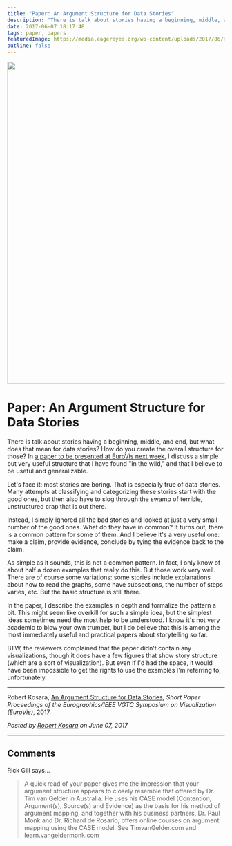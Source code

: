 ```yaml
---
title: "Paper: An Argument Structure for Data Stories"
description: "There is talk about stories having a beginning, middle, and end, but what does that mean for data stories? How do you create the overall structure for those? In a paper to be presented at EuroVis next week, I discuss a simple but very useful structure that I have found \"in the wild,\" and that I believe to be useful and generalizable."
date: 2017-06-07 18:17:48
tags: paper, papers
featuredImage: https://media.eagereyes.org/wp-content/uploads/2017/06/Kosara-EuroVis-2017.jpg
outline: false
---
```


<p align="center"><img src="https://media.eagereyes.org/wp-content/uploads/2016/01/pres-oriented-teaser.jpg" width="850" height="745" /></p>

# Paper: An Argument Structure for Data Stories

There is talk about stories having a beginning, middle, and end, but what does that mean for data stories? How do you create the overall structure for those? In <a href="https://eagereyes.org/publications/Kosara-EuroVis-2017.html">a paper to be presented at EuroVis next week</a>, I discuss a simple but very useful structure that I have found "in the wild," and that I believe to be useful and generalizable.

Let's face it: most stories are boring. That is especially true of data stories. Many attempts at classifying and categorizing these stories start with the good ones, but then also have to slog through the swamp of terrible, unstructured crap that is out there.

Instead, I simply ignored all the bad stories and looked at just a very small number of the good ones. What do they have in common? It turns out, there is a common pattern for some of them. And I believe it's a very useful one: make a claim, provide evidence, conclude by tying the evidence back to the claim.

As simple as it sounds, this is not a common pattern. In fact, I only know of about half a dozen examples that really do this. But those work very well. There are of course some variations: some stories include explanations about how to read the graphs, some have subsections, the number of steps varies, etc. But the basic structure is still there.

In the paper, I describe the examples in depth and formalize the pattern a bit. This might seem like overkill for such a simple idea, but the simplest ideas sometimes need the most help to be understood. I know it's not very academic to blow your own trumpet, but I do believe that this is among the most immediately useful and practical papers about storytelling so far.

BTW, the reviewers complained that the paper didn't contain any visualizations, though it does have a few figures that show story structure (which are a sort of visualization). But even if I'd had the space, it would have been impossible to get the rights to use the examples I'm referring to, unfortunately.

<hr />

Robert Kosara, <a href="https://eagereyes.org/publications/Kosara-EuroVis-2017.html">An Argument Structure for Data Stories</a>, <em>Short Paper Proceedings of the Eurographics/IEEE VGTC Symposium on Visualization (EuroVis)</em>, 2017.


_Posted by <a href="/about">Robert Kosara</a> on June 07, 2017_


<aside class="comments">

---
## Comments

Rick Gill says…
>	A quick read of your paper gives me the impression that your argument structure appears to closely resemble that offered by Dr. Tim van Gelder in Australia. He uses his CASE model (Contention, Argument(s), Source(s) and Evidence) as the basis for his method of argument mapping, and together with his business partners, Dr. Paul Monk and Dr. Richard de Rosario, offers online courses on argument mapping using the CASE model.  See TimvanGelder.com and learn.vangeldermonk.com

</aside>

